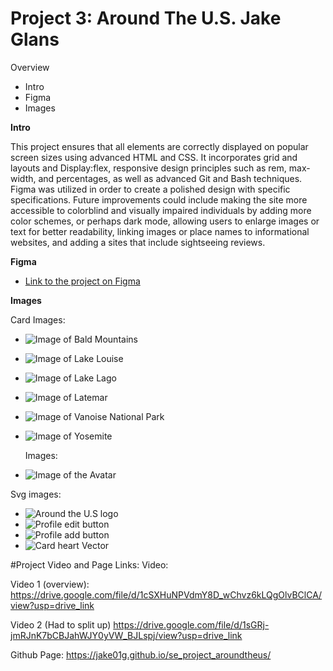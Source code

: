# Project 3: Around The U.S. Jake Glans

Overview

- Intro
- Figma
- Images

**Intro**

This project ensures that all elements are correctly displayed on popular screen sizes using advanced HTML and CSS. It incorporates grid and layouts and Display:flex, responsive design principles such as rem, max-width, and percentages, as well as advanced Git and Bash techniques. Figma was utilized in order to create a polished design with specific specifications. Future improvements could include making the site more accessible to colorblind and visually impaired individuals by adding more color schemes, or perhaps dark mode, allowing users to enlarge images or text for better readability, linking images or place names to informational websites, and adding a sites that include sightseeing reviews.

**Figma**

- [Link to the project on Figma](https://www.figma.com/design/Es8zZP3ARGH9JGcw60i3OD/Sprint-3_-Around-the-US?node-id=6432-203&t=cirjhRvksptyawbI-0)

**Images**

Card Images:

- ![Image of Bald Mountains](https://github.com/Jake01g/se_project_aroundtheus/blob/main/images/bald-mountains.jpg)
- ![Image of Lake Louise](https://github.com/Jake01g/se_project_aroundtheus/blob/main/images/lake-louise.jpg)
- ![Image of Lake Lago](https://github.com/Jake01g/se_project_aroundtheus/blob/main/images/lago.jpg)
- ![Image of Latemar](https://github.com/Jake01g/se_project_aroundtheus/blob/main/images/latemar.jpg)
- ![Image of Vanoise National Park](https://github.com/Jake01g/se_project_aroundtheus/blob/main/images/vanoise.jpg)
- ![Image of Yosemite](https://github.com/Jake01g/se_project_aroundtheus/blob/main/images/yosemite.jpg)

  Images:

- ![Image of the Avatar](https://github.com/Jake01g/se_project_aroundtheus/blob/main/images/jacques-cousteau.jpg)

Svg images:

- ![Around the U.S logo](https://github.com/Jake01g/se_project_aroundtheus/blob/main/images/logo.svg)
- ![Profile edit button](https://github.com/Jake01g/se_project_aroundtheus/blob/main/images/MarkerWhite.svg)
- ![Profile add button](https://github.com/Jake01g/se_project_aroundtheus/blob/main/images/PlusWhite.svg)
- ![Card heart Vector](https://github.com/Jake01g/se_project_aroundtheus/blob/main/images/VectorBlack.svg)

#Project Video and Page Links: Video:

Video 1 (overview): https://drive.google.com/file/d/1cSXHuNPVdmY8D_wChvz6kLQgOlvBClCA/view?usp=drive_link

Video 2 (Had to split up) https://drive.google.com/file/d/1sGRj-jmRJnK7bCBJahWJY0yVW_BJLspj/view?usp=drive_link

Github Page: https://jake01g.github.io/se_project_aroundtheus/
